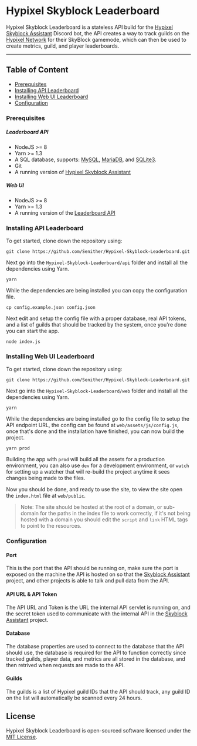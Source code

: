 Hypixel Skyblock Leaderboard
============================

Hypixel Skyblock Leaderboard is a stateless API build for the [Hypixel Skyblock Assistant](https://github.com/Senither/Hypixel-Skyblock-Assistant/) Discord bot, the API creates a way to track guilds on the [Hypixel Network](https://hypixel.net/) for their SkyBlock gamemode, which can then be used to create metrics, guild, and player leaderboards.

<hr>

## Table of Content

 - [Prerequisites](#prerequisites)
 - [Installing API Leaderboard](#installing-api-leaderboard)
 - [Installing Web UI Leaderboard](#installing-web-ui-leaderboard)
 - [Configuration](#configuration)

### Prerequisites

##### Leaderboard API
 * NodeJS >= 8
 * Yarn >= 1.3
 * A SQL database, supports: [MySQL](https://www.mysql.com/), [MariaDB](https://mariadb.org/), and [SQLite3](https://www.sqlite.org/index.html).
 * Git
 * A running version of [Hypixel Skyblock Assistant](https://github.com/Senither/Hypixel-Skyblock-Assistant/)

##### Web UI
 * NodeJS >= 8
 * Yarn >= 1.3
 * A running version of the [Leaderboard API](https://github.com/Senither/Hypixel-Skyblock-Leaderboard/tree/master/api)

### Installing API Leaderboard

To get started, clone down the repository using:

    git clone https://github.com/Senither/Hypixel-Skyblock-Leaderboard.git

Next go into the `Hypixel-Skyblock-Leaderboard/api` folder and install all the dependencies using Yarn.

    yarn

While the dependencies are being installed you can copy the configuration file.

    cp config.example.json config.json


Next edit and setup the config file with a proper database, real API tokens, and a list of guilds that should be tracked by the system, once you're done you can start the app.

    node index.js

### Installing Web UI Leaderboard

To get started, clone down the repository using:

    git clone https://github.com/Senither/Hypixel-Skyblock-Leaderboard.git

Next go into the `Hypixel-Skyblock-Leaderboard/web` folder and install all the dependencies using Yarn.

    yarn

While the dependencies are being installed go to the config file to setup the API endpoint URL, the config can be found at `web/assets/js/config.js`, once that's done and the installation have finished, you can now build the project.

    yarn prod

Building the app with `prod` will build all the assets for a production environment, you can also use `dev` for a development environment, or `watch` for setting up a watcher that will re-build the project anytime it sees changes being made to the files.

Now you should be done, and ready to use the site, to view the site open the `index.html` file at `web/public`.

> Note: The site should be hosted at the root of a domain, or sub-domain for the paths in the index file to work correctly, if it's not being hosted with a domain you should edit the `script` and `link` HTML tags to point to the resources.

### Configuration

#### Port

This is the port that the API should be running on, make sure the port is exposed on the machine the API is hosted on so that the [Skyblock Assistant](https://github.com/Senither/Hypixel-Skyblock-Assistant/) project, and other projects is able to talk and pull data from the API.

#### API URL & API Token

The API URL and Token is the URL the internal API servlet is running on, and the secret token used to communicate with the internal API in the [Skyblock Assistant](https://github.com/Senither/Hypixel-Skyblock-Assistant/) project.

#### Database

The database properties are used to connect to the database that the API should use, the database is required for the API to function correctly since tracked guilds, player data, and metrics are all stored in the database, and then retrived when requests are made to the API.

#### Guilds

The guilds is a list of Hypixel guild IDs that the API should track, any guild ID on the list will automatically be scanned every 24 hours.

## License

Hypixel Skyblock Leaderboard is open-sourced software licensed under the [MIT License](https://opensource.org/licenses/MIT).
